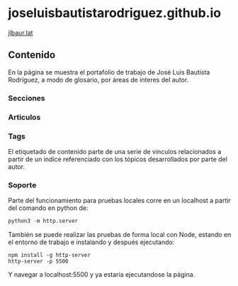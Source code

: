 # joseluisbautistarodriguez.github.io 
[jlbaur.lat](https://jlbaur.lat/)

## Contenido
En la página se muestra el portafolio de trabajo de José Luis Bautista Rodríguez, a modo de glosario, por áreas de interes del autor.
### Secciones  

### Articulos

### Tags
El etiquetado de contenido parte de una serie de vinculos relacionados a partir de un indice referenciado con los tópicos desarrollados por parte del autor. 

### Soporte
Parte del funcionamiento para pruebas locales corre en un localhost a partir del comando en python de:

```python
python3 -m http.server
```

También se puede realizar las pruebas de forma local con Node, estando en el entorno de trabajo e instalando y después ejecutando: 

```bach
npm install -g http-server
http-server -p 5500
```

Y navegar a localhost:5500 y ya estaría ejecutandose la página.

